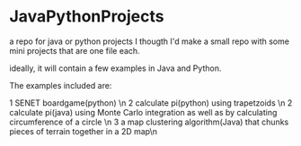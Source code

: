 # JavaPythonProjects

a repo for java or python projects
I thougth I'd make a small repo with some mini projects that are one file each.

ideally, it will contain a few examples in Java and Python. 

The examples included are:

1 SENET boardgame(python) \n
2 calculate pi(python) using trapetzoids \n
2 calculate pi(java) using Monte Carlo integration as well as by calculating circumference of a circle  \n
3 a map clustering algorithm(Java) that chunks pieces of terrain together in a 2D map\n





